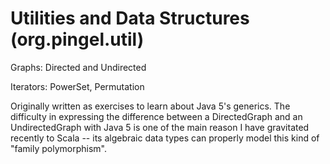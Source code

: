 
Utilities and Data Structures (org.pingel.util)
===============================================

Graphs: Directed and Undirected

Iterators: PowerSet, Permutation

Originally written as exercises to learn about Java 5's generics.
The difficulty in expressing the difference between a
DirectedGraph and an UndirectedGraph with Java 5 is one of
the main reason I have gravitated recently to Scala -- its
algebraic data types can properly model this kind of
"family polymorphism".
